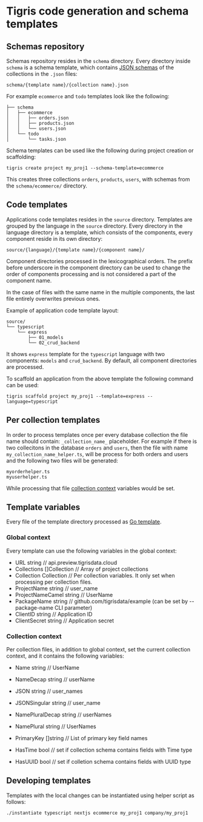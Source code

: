 # Tigris code generation and schema templates

## Schemas repository

Schemas repository resides in the `schema` directory.
Every directory inside `schema` is a schema template, which
contains [JSON schemas](https://json-schema.org) of the collections in the `.json` files:

`schema/{template name}/{collection name}.json`

For example `ecommerce` and `todo` templates look like the following:

```
├── schema
│   ├── ecommerce
│   │   ├── orders.json
│   │   ├── products.json
│   │   └── users.json
│   └── todo
│       └── tasks.json
```

Schema templates can be used like the following during project creation or scaffolding:

```
tigris create project my_proj1 --schema-template=ecommerce
```

This creates three collections `orders`, `products`, `users`, with
schemas from the `schema/ecommerce/` directory.

## Code templates

Applications code templates resides in the `source` directory.
Templates are grouped by the language in the `source` directory.
Every directory in the language directory is a template, which
consists of the components, every component reside in its own directory:

`source/{language}/{template name}/{component name}/`

Component directories processed in the lexicographical orders.
The prefix before underscore in the component directory can be used to change
the order of components processing and is not considered a part of the component name.

In the case of files with the same name in the multiple components,
the last file entirely overwrites previous ones.

Example of application code template layout:

```
source/
└── typescript
    └── express
        ├── 01_models
        └── 02_crud_backend
```

It shows `express` template for the `typescript` language with two components: `models` and `crud_backend`.
By default, all component directories are processed.

To scaffold an application from the above template the following command can be used:

```
tigris scaffold project my_proj1 --template=express --language=typescript
```

## Per collection templates

In order to process templates once per every database collection the file name should contain:
`_collection_name_` placeholder.
For example if there is two collecitons in the database `orders` and `users`, then
the file with name `my_collection_name_helper.ts`, will be process for both orders and users and
the following two files will be generated:
```
myorderhelper.ts
myuserhelper.ts
```
While processing that file [collection context](#collection-context) variables would be set.

## Template variables

Every file of the template directory processed as [Go template](https://pkg.go.dev/text/template).

### Global context

Every template can use the following variables in the global context:

  * URL          string // api.preview.tigrisdata.cloud
  * Collections  []Collection // Array of project collections
  * Collection   Collection // Per collection variables. It only set when processing per collection files.
  * ProjectName       string // user_name
  * ProjectNameCamel  string // UserName
  * PackageName  string // github.com/tigrisdata/example (can be set by --package-name CLI parameter)
  * ClientID     string // Application ID
  * ClientSecret string // Application secret

### Collection context

Per collection files, in addition to global context, set the current collection context, and it contains the following variables:

  * Name      string // UserName
  * NameDecap string // userName

  * JSON         string // user_names
  * JSONSingular string // user_name

  * NamePluralDecap string // userNames
  * NamePlural      string // UserNames

  * PrimaryKey []string // List of primary key field names

  * HasTime bool // set if collection schema contains fields with Time type
  * HasUUID bool // set if colletion schema contains fields with UUID type

## Developing templates

Templates with the local changes can be instantiated using helper script
as follows:

```
./instantiate typescript nextjs ecommerce my_proj1 company/my_proj1
```
